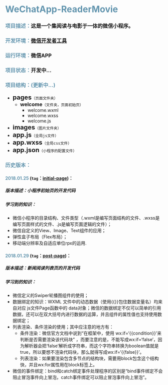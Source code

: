 # <span style="color:#6395AE">WeChatApp-ReaderMovie</span>
### <span style="color:#6395AE">项目描述：</span>这是一个集阅读与电影于一体的微信小程序。

### <span style="color:#6395AE">开发环境：</span>[微信开发者工具](https://mp.weixin.qq.com/debug/wxadoc/dev/devtools/download.html)<br />

### <span style="color:#6395AE">运行环境：</span>微信APP<br />

### <span style="color:#6395AE">项目状态：</span>开发中...

### <span style="color:#6395AE">项目结构：(更新中...) </span>        
- <span style="font-size:20px;">**pages**</span>`（页面文件夹）`
    - <span style="font-size:16px;">**welcome**</span>`（文件夹，页面初始页）`
        - welcome.wxml
        - welcome.wxss
        - welcome.js
- <span style="font-size:20px;">**images**</span>`（图片文件夹）`
- <span style="font-size:20px;">**app.js**</span>`（全局js文件）`
- <span style="font-size:20px;">**app.wxss**</span>`（全局css文件）`
- <span style="font-size:20px;">**app.json**</span>`（小程序的配置文件）`

### <span style="color:#6395AE">历史版本：</span>
      
#### <span style="color:#6395AE">2018.01.25</span> (`tag`：[initial-page](https://github.com/yuchongz/WeChatApp-ReaderMovie/tree/initial-page))：

##### 版本描述：小程序初始页的开发代码
##### 学习到的知识：
- 微信小程序的目录结构、文件类型（.wxml是编写页面结构的文件、.wxss是编写页面样式的文件、.js是编写页面逻辑的文件）；
- 微信自定义的View、Image、Text组件的应用；
- 弹性盒子布局（Flex布局）；
- 移动端分辨率及自适应单位rpx的运用.

#### <span style="color:#6395AE">2018.01.29</span> (`tag`：[post-page](https://github.com/yuchongz/WeChatApp-ReaderMovie/tree/post-page))：

##### 版本描述：新闻阅读列表页的开发代码
##### 学习到的知识：
- 微信定义的Swiper轮播图组件的使用；
- 数据绑定的知识：WXML 文件中的动态数据（使用{{}}包住数据变量名）均来自对应 js文件Page函数中的 data对象；微信的数据绑定不仅可以简单的引用数据，还可以在双大括号内进行数据的运算，并且组件的属性值也支持使用数据绑定；
- 列表渲染、条件渲染的使用；其中应注意的地方有：
	- 条件渲染：微信官方文档中说到“在框架中，使用 wx:if=‘{{condition}}’来判断是否需要渲染该代码块” ，而要注意的是，不能写成wx:if=‘false’，因为解析器会把‘false’解析成字符串，而这个字符串转换为boolean值就是true，所以要想不渲染代码块，那么就得写成wx:if=‘{{false}}’。
	- 列表渲染：如果要渲染包含多节点的结构块，需要用block包含这个结构快，并且wx:for属性用在block标签上。
- 微信的事件绑定：bind和catch绑定事件处理程序的区别是“bind事件绑定不会阻止冒泡事件向上冒泡，catch事件绑定可以阻止冒泡事件向上冒泡”。

		




